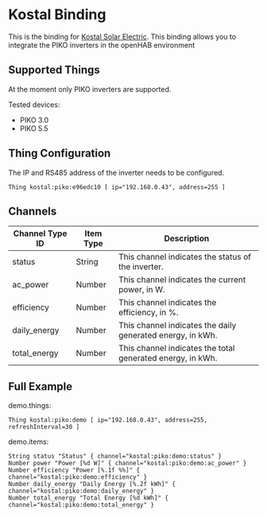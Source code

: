 # Kostal Binding

This is the binding for [Kostal Solar Electric](http://www.kostal-solar-electric.com/).
This binding allows you to integrate the PIKO inverters in the openHAB environment

## Supported Things

At the moment only PIKO inverters are supported.

Tested devices:
- PIKO 3.0
- PIKO 5.5

## Thing Configuration

The IP and RS485 address of the inverter needs to be configured.

```
Thing kostal:piko:e96edc10 [ ip="192.168.0.43", address=255 ]
```

## Channels

| Channel Type ID | Item Type    | Description |
|-----------------|--------------|-------------|
| status | String | This channel indicates the status of the inverter. |
| ac_power | Number | This channel indicates the current power, in W. |
| efficiency | Number | This channel indicates the efficiency, in %. |
| daily_energy | Number | This channel indicates the daily generated energy, in kWh. |
| total_energy | Number | This channel indicates the total generated energy, in kWh. |

## Full Example

demo.things:

```
Thing kostal:piko:demo [ ip="192.168.0.43", address=255, refreshInterval=30 ]
```

demo.items:

```
String status "Status" { channel="kostal:piko:demo:status" }
Number power "Power [%d W]" { channel="kostal:piko:demo:ac_power" }
Number efficiency "Power [%.1f %%]" { channel="kostal:piko:demo:efficiency" }
Number daily_energy "Daily Energy [%.2f kWh]" { channel="kostal:piko:demo:daily_energy" }
Number total_energy "Total Energy [%d kWh]" { channel="kostal:piko:demo:total_energy" }
```
